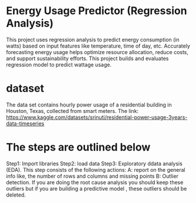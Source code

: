 # Energy Usage Predictor (Regression Analysis)
This project uses regression analysis to predict energy consumption (in watts) based on input features like temperature, time of day, etc.
Accurately forecasting energy usage helps optimize resource allocation, reduce costs, and support sustainability efforts. This project builds and evaluates regression model to predict wattage usage.

# dataset
The data set contains hourly power usage of a residential building in Houston, Texas, collected from smart meters.
The link: https://www.kaggle.com/datasets/srinuti/residential-power-usage-3years-data-timeseries

# The steps are outlined below
Step1: Import libraries
Step2: load data
Step3: Exploratory ddata analysis (EDA). This step consists of the following actions:
       A: report on the general info like, the number of rows and columns and missing points
       B: Outlier detection. If you are doing the root cause analysis you should keep these outliers but if you are building a predictive model , these outliers should be deleted. 
